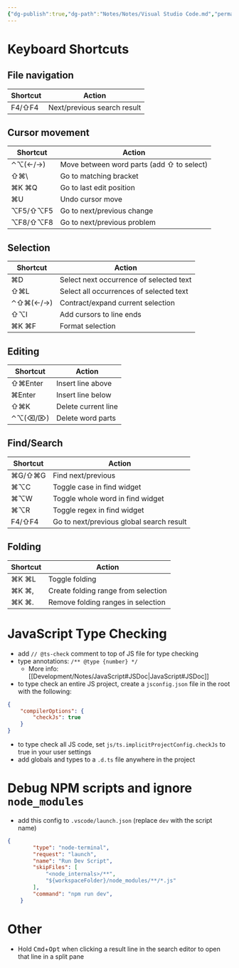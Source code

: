 ```yaml
---
{"dg-publish":true,"dg-path":"Notes/Notes/Visual Studio Code.md","permalink":"/notes/notes/visual-studio-code/"}
---
```



# Keyboard Shortcuts

## File navigation

| Shortcut   | Action                          |
| ---------- | ------------------------------- |
| F4/⇧F4 | Next/previous search result |

## Cursor movement

| Shortcut   | Action                                    |
| ---------- | ----------------------------------------- |
| ⌃⌥(←/→)    | Move between word parts (add ⇧ to select) |
| ⇧⌘\\       | Go to matching bracket                    |
| ⌘K ⌘Q      | Go to last edit position                  |
| ⌘U         | Undo cursor move                          |
| ⌥F5/⇧⌥F5   | Go to next/previous change                |
| ⌥F8/⇧⌥F8   | Go to next/previous problem               |

## Selection

| Shortcut | Action                                  |
| -------- | --------------------------------------- |
| ⌘D       | Select next occurrence of selected text |
| ⇧⌘L      | Select all occurrences of selected text |
| ⌃⇧⌘(←/→) | Contract/expand current selection       |
| ⇧⌥I      | Add cursors to line ends                |
| ⌘K ⌘F    | Format selection                        |

## Editing

| Shortcut | Action              |
| -------- | ------------------- |
| ⇧⌘Enter  | Insert line above   |
| ⌘Enter   | Insert line below   |
| ⇧⌘K      | Delete current line |
| ⌃⌥(⌫/⌦)  | Delete word parts   |

## Find/Search

| Shortcut   | Action                                       |
| ---------- | -------------------------------------------- |
| ⌘G/⇧⌘G     | Find next/previous                           |
| ⌘⌥C        | Toggle case in find widget                   |
| ⌘⌥W        | Toggle whole word in find widget             |
| ⌘⌥R        | Toggle regex in find widget                  |
| F4/⇧F4 | Go to next/previous global search result |

## Folding

| Shortcut | Action                              |
| -------- | ----------------------------------- |
| ⌘K ⌘L    | Toggle folding                      |
| ⌘K ⌘,    | Create folding range from selection |
| ⌘K ⌘.    | Remove folding ranges in selection  |

# JavaScript Type Checking

- add `// @ts-check` comment to top of JS file for type checking
- type annotations: `/** @type {number} */`
    - More info: [[Development/Notes/JavaScript#JSDoc\|JavaScript#JSDoc]]
- to type check an entire JS project, create a `jsconfig.json` file in the root with the following:

```json
{
    "compilerOptions": {
        "checkJs": true
    }
}
```

- to type check all JS code, set `js/ts.implicitProjectConfig.checkJs` to true in your user settings
- add globals and types to a `.d.ts` file anywhere in the project

# Debug NPM scripts and ignore `node_modules`

- add this config to `.vscode/launch.json` (replace `dev` with the script name)

```json
{
        "type": "node-terminal",
        "request": "launch",
        "name": "Run Dev Script",
        "skipFiles": [
            "<node_internals>/**",
            "${workspaceFolder}/node_modules/**/*.js"
        ],
        "command": "npm run dev",
    }
```

# Other

- Hold <kbd>Cmd</kbd>+<kbd>Opt</kbd> when clicking a result line in the search editor to open that line in a split pane
